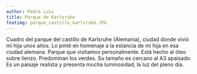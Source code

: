 ```yaml
---
author: Pedro Luis
title: Parque de Karlsruhe
featimg: parque_castillo_karlsruhe.JPG
---
```

Cuadro del parque del castillo de Karlsruhe (Alemania), ciudad donde vivió mi hija unos años. Lo pinté en homenaje a la estancia de mi hija en esa ciudad alemana. Parque que visitamos personalmente.
Está hecho al óleo sobre lienzo. Predominan los verdes. Su tamaño es cercano al A3 apaisado. Es un paisaje realista y presenta mucha luminosidad, la luz del pleno día.
